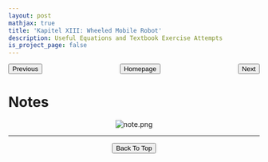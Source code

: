 ```yaml
---
layout: post
mathjax: true
title: 'Kapitel XIII: Wheeled Mobile Robot'
description: Useful Equations and Textbook Exercise Attempts
is_project_page: false
---
```



<p style="text-align:center;">
<button type="button" onclick="window.location.href='index.html';">Homepage</button>
<span style="float:left;"><button type="button" onclick="window.location.href='KapXII.html';">Previous</button></span>
<span style="float:right;"><button type="button" onclick="window.location.href='Capstone.html';">Next</button></span>
</p>

# Notes

<p align="center">
    <img src="https://drive.google.com/uc?export=view&id=1LzC3c_THZz--beYNt4ZOu0Bo6Lscvnbo" alt="note.png">
</p>


***


<p style="text-align:center;">
<button type="button" onclick="window.location.href='#top';">Back To Top</button>
<p>
